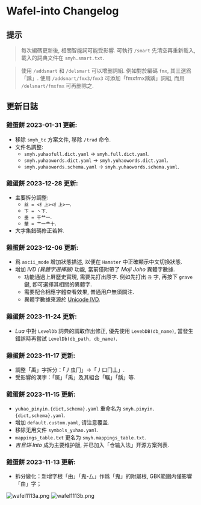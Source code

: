 # Wafel-into Changelog

## 提示

> 每次編碼更新後, 相關智能詞可能受影響.
    可執行 `/smart` 先清空再重新載入, 載入的詞典文件在 `smyh.smart.txt`.

> 使用 `/addsmart` 和 `/delsmart` 可以增删詞組.
    例如對於編碼 `fmx`, 其三選爲「踽」.
    使用 `/addsmart/fmx3/fmx3` 可添加「fmxfmx踽踽」詞組,
    而用 `/delsmart/fmxfmx` 可再删除之.

## 更新日誌

### 雞蛋餅 2023-01-31 更新:

- 移除 `smyh_tc` 方案文件, 移除 `/trad` 命令.
- 文件名調整:
    - `smyh.yuhaofull.dict.yaml` -> `smyh.full.dict.yaml`.
    - `smyh.yuhaowords.dict.yaml` -> `smyh.yuhaowords.dict.yaml`.
    - `smyh.yuhaowords.schema.yaml` -> `smyh.yuhaowords.schema.yaml`.

### 雞蛋餅 2023-12-28 更新:

- 主要拆分調整:
    - `丝 = <纟上><纟上>一`.
    - `卞 = 丶下`.
    - `垂 = 千龷一`.
    - `華 = 艹一龷十`.
- 大字集錯碼修正若幹.

### 雞蛋餅 2023-12-06 更新:

- 爲 `ascii_mode` 增加狀態描述, 以便在 `Hamster` 中正確顯示中文切換狀態.
- 增加 *IVD (異體字選擇器)* 功能, 當前僅附帶了 *Moji Joho* 異體字數據.
    - 功能通過上屏歷史實現, 需要先打出原字. 例如先打出 `丑` 字, 再按下 `grave` 鍵, 卽可選擇其相關的異體字.
    - 需要配合相應字體查看效果, 普通用户無須關注.
    - 異體字數據來源於 [Unicode IVD](https://www.unicode.org/ivd/).

### 雞蛋餅 2023-11-24 更新:

- *Lua* 中對 `LevelDb` 詞典的調取作出修正, 優先使用 `LevebDB(db_name)`, 當發生錯誤時再嘗試 `LevelDb(db_path, db_name)`.

### 雞蛋餅 2023-11-17 更新:

- 調整「禹」字拆分：「丿虫冂」→「丿口冂丄」.
- 受影響的漢字：「属」「禹」及其組合「瞩」「龋」等.

### 雞蛋餅 2023-11-15 更新:

- `yuhao_pinyin.{dict,schema}.yaml` 重命名为 `smyh.pinyin.{dict,schema}.yaml`.
- 增加 `default.custom.yaml`, 请注意覆盖.
- 移除无用文件 `symbols_yuhao.yaml`.
- `mappings_table.txt` 更名为 `smyh.mappings_table.txt`.
- *吉旦饼·Into* 成为主要维护版, 并已加入「仓输入法」开源方案列表.

### 雞蛋餅 2023-11-13 更新:

- 拆分變化：新增字根「甶」「鬼-厶」作爲「鬼」的附屬根, GBK範圍内僅影響「甶」字；

![wafel1113a.png](https://i.postimg.cc/TPXKrc8m/wafel1113a.png)
![wafel1113b.png](https://i.postimg.cc/6pxWS5Hx/wafel1113b.png)
